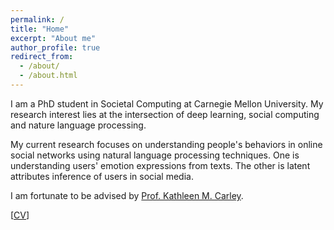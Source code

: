 ```yaml
---
permalink: /
title: "Home"
excerpt: "About me"
author_profile: true
redirect_from: 
  - /about/
  - /about.html
---
```


I am a PhD student in Societal Computing at Carnegie Mellon University. My research interest lies at the intersection of deep learning, social computing and nature language processing.

My current research focuses on understanding people's behaviors in online social networks using natural language processing techniques. One is understanding users' emotion expressions from texts. The other is latent attributes inference of users in social media.

I am fortunate to be advised by [Prof. Kathleen M. Carley](http://www.casos.cs.cmu.edu/bios/carley/carley.html).

[[CV](https://binxuan.github.io/files/cv.pdf)]
